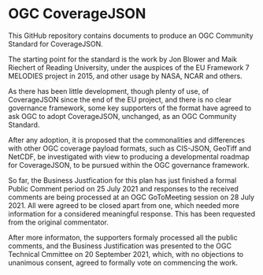 # OGC CoverageJSON

This GitHub repository contains documents to produce an OGC Community Standard for CoverageJSON.

The starting point for the standard is the work by Jon Blower and Maik Riechert of Reading University, under the auspices of the EU Framework 7 MELODIES project in 2015, and other usage by NASA, NCAR and others. 

As there has been little development, though plenty of use, of CoverageJSON since the end of the EU project, and there is no clear governance framework, some key supporters of the format have agreed to ask OGC to adopt CoverageJSON, unchanged, as an OGC Community Standard.

After any adoption, it is proposed that the commonalities and differences with other OGC coverage payload formats, such as CIS-JSON, GeoTiff and NetCDF, be investigated with view to producing a developmental roadmap for CoverageJSON, to be pursued within the OGC governance framework.

So far, the Business Justfication for this plan has just finished a formal Public Comment period on 25 July 2021 and responses to the received comments are being processed at an OGC GoToMeeting session on 28 July 2021. All were agreed to be closed apart from one, which needed more information for a considered meaningful response. This has been requested from the original commentator.

After more informaton, the supporters formaly processed all the public comments, and the Business Justification was presented to the OGC Technical Cmmittee on 20 September 2021, which, with no objections to unanimous consent, agreed to formally vote on commencing the work.
